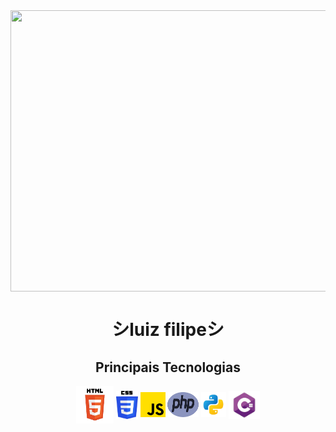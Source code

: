 <div align="center"><img align="center" width="800" height="450" src="aesthetic-tokyo-with-cat-on-the-roof_800.gif"></div>

<div><h1 align="center">シluiz filipeシ</h1></div>
<div align="center">
  <h2>Principais Tecnologias</h2>
    <img align="center" width="60px" height="60px" src="html_icon">
    <img margin-right="10px" align="center" width="35px" height="45px" src="css_icon">
    <img margin-right="10px" width="40px" height="40px" align="center" src="javascript_icon.png">
    <img width="50px" height="40px" align="center" src="php_icon">
    <img align="center" width="40px" height="40px" src="python_icon">
    <img align="center" width="50px" height="45px" src="c_sharp_icon">
</div>
